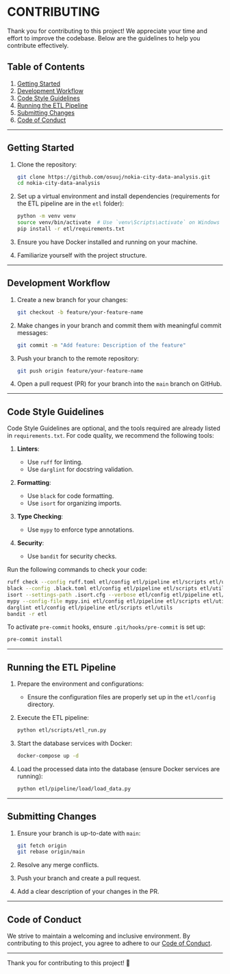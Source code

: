 # CONTRIBUTING

Thank you for contributing to this project! We appreciate your time and effort to improve the codebase. Below are the guidelines to help you contribute effectively.

## Table of Contents

1. [Getting Started](#getting-started)
2. [Development Workflow](#development-workflow)
3. [Code Style Guidelines](#code-style-guidelines)
4. [Running the ETL Pipeline](#running-the-etl-pipeline)
5. [Submitting Changes](#submitting-changes)
6. [Code of Conduct](#code-of-conduct)

---

## Getting Started

1. Clone the repository:
   ```bash
   git clone https://github.com/osuuj/nokia-city-data-analysis.git
   cd nokia-city-data-analysis
   ```

2. Set up a virtual environment and install dependencies (requirements for the ETL pipeline are in the `etl` folder):
   ```bash
   python -m venv venv
   source venv/bin/activate  # Use `venv\Scripts\activate` on Windows
   pip install -r etl/requirements.txt
   ```

3. Ensure you have Docker installed and running on your machine.

4. Familiarize yourself with the project structure.

---

## Development Workflow

1. Create a new branch for your changes:
   ```bash
   git checkout -b feature/your-feature-name
   ```

2. Make changes in your branch and commit them with meaningful commit messages:
   ```bash
   git commit -m "Add feature: Description of the feature"
   ```

3. Push your branch to the remote repository:
   ```bash
   git push origin feature/your-feature-name
   ```

4. Open a pull request (PR) for your branch into the `main` branch on GitHub.

---

## Code Style Guidelines

Code Style Guidelines are optional, and the tools required are already listed in `requirements.txt`. For code quality, we recommend the following tools:

1. **Linters**:
   - Use `ruff` for linting.
   - Use `darglint` for docstring validation.

2. **Formatting**:
   - Use `black` for code formatting.
   - Use `isort` for organizing imports.

3. **Type Checking**:
   - Use `mypy` to enforce type annotations.

4. **Security**:
   - Use `bandit` for security checks.

Run the following commands to check your code:
```bash
ruff check --config ruff.toml etl/config etl/pipeline etl/scripts etl/utils
black --config .black.toml etl/config etl/pipeline etl/scripts etl/utils
isort --settings-path .isort.cfg --verbose etl/config etl/pipeline etl/scripts etl/utils
mypy --config-file mypy.ini etl/config etl/pipeline etl/scripts etl/utils
darglint etl/config etl/pipeline etl/scripts etl/utils
bandit -r etl
```

To activate `pre-commit` hooks, ensure `.git/hooks/pre-commit` is set up:
```bash
pre-commit install
```

---

## Running the ETL Pipeline

1. Prepare the environment and configurations:
   - Ensure the configuration files are properly set up in the `etl/config` directory.

2. Execute the ETL pipeline:
   ```bash
   python etl/scripts/etl_run.py
   ```

3. Start the database services with Docker:
   ```bash
   docker-compose up -d
   ```

4. Load the processed data into the database (ensure Docker services are running):
   ```bash
   python etl/pipeline/load/load_data.py
   ```

---

## Submitting Changes

1. Ensure your branch is up-to-date with `main`:
   ```bash
   git fetch origin
   git rebase origin/main
   ```

2. Resolve any merge conflicts.

3. Push your branch and create a pull request.

4. Add a clear description of your changes in the PR.

---

## Code of Conduct

We strive to maintain a welcoming and inclusive environment. By contributing to this project, you agree to adhere to our [Code of Conduct](CODE_OF_CONDUCT.md).

---

Thank you for contributing to this project! 🚀

